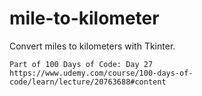 # mile-to-kilometer
Convert miles to kilometers with Tkinter.

    Part of 100 Days of Code: Day 27
    https://www.udemy.com/course/100-days-of-code/learn/lecture/20763688#content